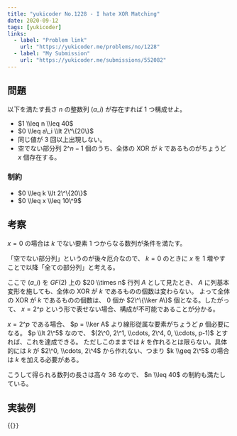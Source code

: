 ```yaml
---
title: "yukicoder No.1228 - I hate XOR Matching"
date: 2020-09-12
tags: [yukicoder]
links:
  - label: "Problem link"
    url: "https://yukicoder.me/problems/no/1228"
  - label: "My Submission"
    url: "https://yukicoder.me/submissions/552082"
---
```


## 問題

以下を満たす長さ $n$ の整数列 $(a\_i)$ が存在すれば 1 つ構成せよ。

- $1 \\leq n \\leq 40$
- $0 \\leq a\_i \\lt 2\^\{20\}$
- 同じ値が 3 回以上出現しない。
- 空でない部分列 $2\^n-1$ 個のうち、全体の XOR が $k$ であるものがちょうど $x$ 個存在する。

### 制約

- $0 \\leq k \\lt 2\^\{20\}$
- $0 \\leq x \\leq 10\^9$

## 考察

$x=0$ の場合は $k$ でない要素 1 つからなる数列が条件を満たす。

「空でない部分列」というのが後々厄介なので、 $k=0$ のときに $x$ を 1 増やすことで以降「全ての部分列」と考える。

ここで $(a\_i)$ を $GF(2)$ 上の $20 \\times n$ 行列 $A$ として見たとき、 $A$ に列基本変形を施しても、全体の XOR が $k$ であるものの個数は変わらない。
よって全体の XOR が $k$ であるものの個数は、 $0$ 個か $2\^\{\\ker A\}$ 個となる。したがって、 $x = 2\^p$ という形で表せない場合、構成が不可能であることが分かる。

$x = 2\^p$ である場合、 $p = \\ker A$ より線形従属な要素がちょうど $p$ 個必要になる。
$p \\lt 2\^5$ なので、 $(2\^0, 2\^1, \\cdots, 2\^4, 0, \\cdots, p-1)$ とすれば、これを達成できる。
ただしこのままでは $k$ を作れるとは限らない。具体的には $k$ が $2\^0, \\cdots, 2\^4$ から作れない、つまり $k \\geq 2\^5$ の場合は $k$ を加える必要がある。

こうして得られる数列の長さは高々 $36$ なので、 $n \\leq 40$ の制約も満たしている。

## 実装例

{{<code file="0.cpp" language="cpp">}}

